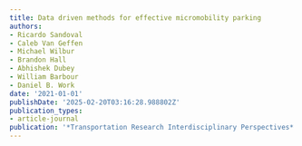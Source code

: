 ```yaml
---
title: Data driven methods for effective micromobility parking
authors:
- Ricardo Sandoval
- Caleb Van Geffen
- Michael Wilbur
- Brandon Hall
- Abhishek Dubey
- William Barbour
- Daniel B. Work
date: '2021-01-01'
publishDate: '2025-02-20T03:16:28.988802Z'
publication_types:
- article-journal
publication: '*Transportation Research Interdisciplinary Perspectives*'
---
```


